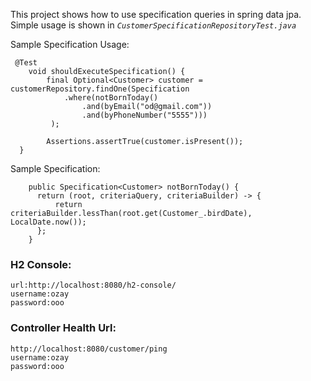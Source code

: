 This project shows how to use specification queries in spring data jpa.
Simple usage is shown in  _`CustomerSpecificationRepositoryTest.java`_

Sample Specification Usage:
```
 @Test
    void shouldExecuteSpecification() {
        final Optional<Customer> customer = customerRepository.findOne(Specification
            .where(notBornToday()
                .and(byEmail("od@gmail.com"))
                .and(byPhoneNumber("5555")))
         );

        Assertions.assertTrue(customer.isPresent());
  }
```
Sample Specification:
```
    public Specification<Customer> notBornToday() {
      return (root, criteriaQuery, criteriaBuilder) -> {
          return criteriaBuilder.lessThan(root.get(Customer_.birdDate), LocalDate.now());
      };
    }
```
### H2 Console:
~~~~
url:http://localhost:8080/h2-console/
username:ozay
password:ooo
~~~~

### Controller Health Url:
~~~~
http://localhost:8080/customer/ping
username:ozay
password:ooo
~~~~
